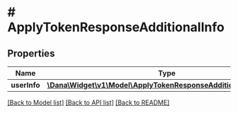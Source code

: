 # # ApplyTokenResponseAdditionalInfo

## Properties

Name | Type | Description | Notes
------------ | ------------- | ------------- | -------------
**userInfo** | [**\Dana\Widget\v1\Model\ApplyTokenResponseAdditionalInfoUserInfo**](ApplyTokenResponseAdditionalInfoUserInfo.md) |  | [optional]

[[Back to Model list]](../../README.md#models) [[Back to API list]](../../README.md#endpoints) [[Back to README]](../../README.md)
